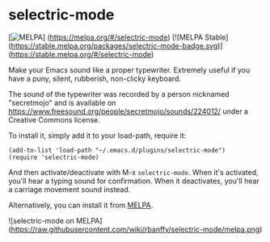 # selectric-mode

[![MELPA](https://melpa.org/packages/selectric-mode-badge.svg)]
(https://melpa.org/#/selectric-mode) [![MELPA Stable]
(https://stable.melpa.org/packages/selectric-mode-badge.svg)]
(https://stable.melpa.org/#/selectric-mode)


Make your Emacs sound like a proper typewriter. Extremely useful if you
have a puny, silent, rubberish, non-clicky keyboard.

The sound of the typewriter was recorded by a person nicknamed
"secretmojo" and is available on
https://www.freesound.org/people/secretmojo/sounds/224012/ under a
Creative Commons license.

To install it, simply add it to your load-path, require it:

```elisp
(add-to-list 'load-path "~/.emacs.d/plugins/selectric-mode")
(require 'selectric-mode)
```

And then activate/deactivate with M-x `selectric-mode`. When it's
activated, you'll hear a typing sound for confirmation. When it
deactivates, you'll hear a carriage movement sound instead.

Alternatively, you can install it from [MELPA](https://melpa.org).

![selectric-mode on MELPA]
(https://raw.githubusercontent.com/wiki/rbanffy/selectric-mode/melpa.png)
